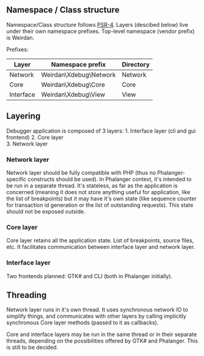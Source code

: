 Namespace / Class structure
---------------------------
Namespace/Class structure follows [PSR-4](http://www.php-fig.org/psr/psr-4/). Layers (descibed below) live under
their own namespace prefixes. Top-level namespace (vendor prefix) is Weirdan.

Prefixes:

| Layer     | Namespace prefix       | Directory |
|-----------|------------------------|-----------|
| Network   | Weirdan\Xdebug\Network | Network   |
| Core      | Weirdan\Xdebug\Core    | Core      |
| Interface | Weirdan\Xdebug\View    | View      |

Layering
--------
Debugger application is composed of 3 layers:
    1. Interface layer (cli and gui frontend)
    2. Core layer  
    3. Network layer

### Network layer
Network layer should be fully compatible with PHP (thus no Phalanger-specific constructs should be used).
In Phalanger context, it's intended to be run in a separate thread. It's stateless, as far as the application
is concerned (meaning it does not store anything useful for application, like the list of breakpoints) but it 
may have it's own state (like sequence counter for transaction id generation or the list of outstanding requests).
This state should not be exposed outside.

### Core layer
Core layer retains all the application state. List of breakpoints, source files, etc. It facilitates communication 
between interface layer and network layer.

### Interface layer
Two frontends planned: GTK# and CLI (both in Phalanger initially).

Threading
---------
Network layer runs in it's own thread. It uses synchronous network IO to simplify things, and communicates with
other layers by calling implicitly synchronous Core layer methods (passed to it as callbacks).

Core and interface layers may be run in the same thread or in their separate threads, depending on the possibilities
offered by GTK# and Phalanger. This is still to be decided.

